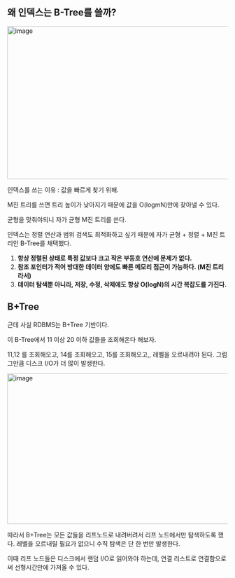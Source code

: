 ## 왜 인덱스는 B-Tree를 쓸까?

<img width="1125" height="349" alt="image" src="https://github.com/user-attachments/assets/7991e718-dee1-4065-964b-793dbd897fa3" />

인덱스를 쓰는 이유 : 값을 빠르게 찾기 위해.

M진 트리를 쓰면 트리 높이가 낮아지기 때문에 값을 O(logmN)만에 찾아낼 수 있다.

균형을 맞춰야되니 자가 균형 M진 트리를 쓴다.

인덱스는 정렬 연산과 범위 검색도 최적화하고 싶기 때문에 자가 균형 + 정렬 + M진 트리인 B-Tree를 채택했다.

<aside>

1. **항상 정렬된 상태로 특정 값보다 크고 작은 부등호 연산에 문제가 없다.**
2. **참조 포인터가 적어 방대한 데이터 양에도 빠른 메모리 접근이 가능하다. (M진 트리라서)**
3. **데이터 탐색뿐 아니라, 저장, 수정, 삭제에도 항상 O(logN)의 시간 복잡도를 가진다.**
</aside>

## B+Tree

근데 사실 RDBMS는 B+Tree 기반이다.

이 B-Tree에서 11 이상 20 이하 값들을 조회해온다 해보자.

11,12 를 조회해오고, 14를 조회해오고, 15를 조회해오고,, 레벨을 오르내려야 된다. 그럼 그만큼 디스크 I/O가 더 많이 발생한다.

<img width="960" height="344" alt="image" src="https://github.com/user-attachments/assets/8a87ab6b-5974-4cd1-b9e6-97430671116b" />

따라서 B+Tree는 모든 값들을 리프노드로 내려버려서 리프 노드에서만 탐색하도록 했다. 레벨을 오르내릴 필요가 없으니 수직 탐색은 단 한 번만 발생한다.

이때 리프 노드들은 디스크에서 랜덤 I/O로 읽어와야 하는데, 연결 리스트로 연결함으로써 선형시간만에 가져올 수 있다.
